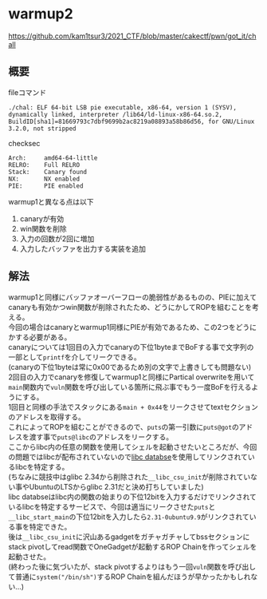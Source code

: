 # warmup2
https://github.com/kam1tsur3/2021_CTF/blob/master/cakectf/pwn/got_it/chall  
## 概要  
fileコマンド  
```
./chal: ELF 64-bit LSB pie executable, x86-64, version 1 (SYSV), dynamically linked, interpreter /lib64/ld-linux-x86-64.so.2, BuildID[sha1]=81669793c7dbf9699b2ac8219a08893a58b86d56, for GNU/Linux 3.2.0, not stripped
```
checksec  
```
Arch:     amd64-64-little
RELRO:    Full RELRO
Stack:    Canary found
NX:       NX enabled
PIE:      PIE enabled
```
warmup1と異なる点は以下  
1. canaryが有効
2. win関数を削除
3. 入力の回数が2回に増加
3. 入力したバッファを出力する実装を追加

## 解法
warmup1と同様にバッファオーバーフローの脆弱性があるものの、PIEに加えてcanaryも有効かつwin関数が削除されたため、どうにかしてROPを組むことを考える。  
今回の場合はcanaryとwarmup1同様にPIEが有効であるため、この2つをどうにかする必要がある。  
canaryについては1回目の入力でcanaryの下位1byteまでBoFする事で文字列の一部として`printf`を介してリークできる。  
(canaryの下位1byteは常に0x00であるため別の文字で上書きしても問題ない)  
2回目の入力でcanaryを修復してwarmup1と同様にPartical overwriteを用いて`main`関数内で`vuln`関数を呼び出している箇所に飛ぶ事でもう一度BoFを行えるようにする。  
1回目と同様の手法でスタックにある`main + 0x44`をリークさせてtextセクションのアドレスを取得する。  
これによってROPを組むことができるので、`puts`の第一引数に`puts@got`のアドレスを渡す事で`puts@libc`のアドレスをリークする。  
ここからlibc内の任意の関数を使用してシェルを起動させたいところだが、今回の問題ではlibcが配布されていないので[libc databse](https://libc.rip/)を使用してリンクされているlibcを特定する。  
(ちなみに競技中はglibc 2.34から削除された`__libc_csu_init`が削除されていない事やUbuntuのLTSからglibc 2.31だと決め打ちしていました)  
libc databseはlibc内の関数の始まりの下位12bitを入力するだけでリンクされているlibcを特定するサービスで、今回は適当にリークさせた`puts`と`__libc_start_main`の下位12bitを入力したら`2.31-0ubuntu9.9`がリンクされている事を特定できた。  
後は`__libc_csu_init`に沢山あるgadgetをガチャガチャしてbssセクションにstack pivotしてread関数でOneGadgetが起動するROP Chainを作ってシェルを起動させた。  
(終わった後に気づいたが、stack pivotするよりはもう一回`vuln`関数を呼び出して普通に`system("/bin/sh")`するROP Chainを組んだほうが早かったかもしれない...)  
